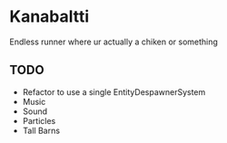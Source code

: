 # Kanabaltti

Endless runner where ur actually a chiken or something

## TODO

 * Refactor to use a single EntityDespawnerSystem
 * Music
 * Sound
 * Particles
 * Tall Barns